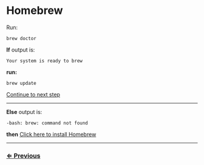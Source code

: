 # Homebrew

Run:

`brew doctor`

**If** output is: 
```
Your system is ready to brew
``` 
**run:**

`brew update` 

 [Continue to next step](../tree/tree.md)

 ---

**Else** output is: 
```
-bash: brew: command not found
```
 
 **then** [Click here to install Homebrew](../homebrew/no-homebrew.md)

---
### [⇐ Previous](setup.md)